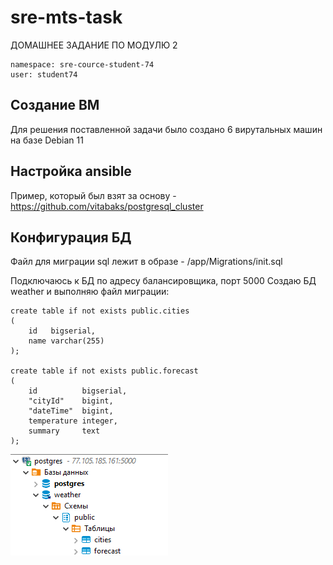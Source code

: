 # sre-mts-task
ДОМАШНЕЕ ЗАДАНИЕ ПО МОДУЛЮ 2
```
namespace: sre-cource-student-74
user: student74
```

## Создание ВМ
Для решения поставленной задачи было создано 6 вирутальных машин на базе Debian 11

## Настройка ansible
Пример, который был взят за основу - https://github.com/vitabaks/postgresql_cluster



## Конфигурация БД

Файл для миграции sql лежит в образе - /app/Migrations/init.sql

Подключаюсь к БД по адресу балансировщика, порт 5000
Создаю БД weather и выполняю файл миграции:

```
create table if not exists public.cities
(
    id   bigserial,
    name varchar(255)
);

create table if not exists public.forecast
(
    id          bigserial,
    "cityId"    bigint,
    "dateTime"  bigint,
    temperature integer,
    summary     text
);
```

![БД и таблицы созданы](db_created.png)

